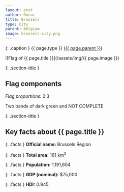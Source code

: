 ```yaml
---
layout: post
author: Gurur
title: Brussels
type: City
parent: Belgium
image: brussels-city.png
---
```

{: .caption }
{{ page.type }} ([{{ page.parent }}](/2019/03/14/belgium.html))

![Flag of {{ page.title }}](/assets/img/{{ page.image }})

{: .section-title }
## Flag components

*Flag proportions*: 2:3

Two bands of dark green and NOT COMPLETE

{: .section-title }
## Key facts about {{ page.title }}

{: .facts }
**Official name:** Brussels Region

{: .facts }
**Total area:** 161 km<sup>2</sup>

{: .facts }
**Population:** 1,191,604

{: .facts }
**GDP (nominal):** $75,000

{: .facts }
**HDI:** 0.945
